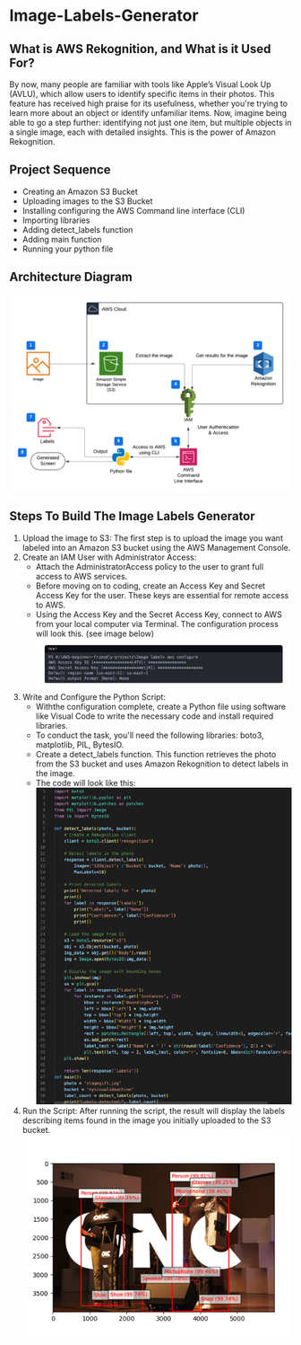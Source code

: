 # Image-Labels-Generator
## What is AWS Rekognition, and What is it Used For?
By now, many people are familiar with tools like Apple’s Visual Look Up (AVLU), which allow users to identify specific items in their photos. This feature has received high praise for its usefulness, whether you're trying to learn more about an object or identify unfamiliar items. Now, imagine being able to go a step further: identifying not just one item, but multiple objects in a single image, each with detailed insights. This is the power of Amazon Rekognition.
## Project Sequence
- Creating an Amazon S3 Bucket
- Uploading images to the S3 Bucket
- Installing configuring the AWS Command line interface (CLI)
- Importing libraries
- Adding detect_labels function
- Adding main function
- Running your python file
## Architecture Diagram
![AWS Cloud Architecture diagram of an image labels generator, powered by Amazon Rekognition](image_label_screen_shots/Image_Labels_Diagram.png)
## Steps To Build The Image Labels Generator
1. Upload the image to S3: The first step is to upload the image you want labeled into an Amazon S3 bucket using the AWS Management Console.
2. Create an IAM User with Administrator Access:
   - Attach the AdministratorAccess policy to the user to grant full access to AWS services.
   - Before moving on to coding, create an Access Key and Secret Access Key for the user. These keys are essential for remote access to AWS.
   - Using the Access Key and the Secret Access Key, connect to AWS from your local computer via Terminal. The configuration process will look this. (see image below)
  ![Image depicting the usage of an Access Key, for local configuration](image_label_screen_shots/configure_locally.png)
3. Write and Configure the Python Script:
   - Withthe configuration complete, create a Python file using software like Visual Code to write the necessary code and install required libraries.
   - To conduct the task, you'll need the following libraries: boto3, matplotlib, PIL, BytesIO.
   - Create a detect_labels function. This function retrieves the photo from the S3 bucket and uses Amazon Rekognition to detect labels in the image.
   - The code will look like this:
     ![Image of Python script for a label generator](image_label_screen_shots/final_code.png)
4. Run the Script: After running the script, the result will display the labels describing items found in the image you initially uploaded to the S3 bucket.
![an image with labels describing items within](image_label_screen_shots/labled_images.png)
